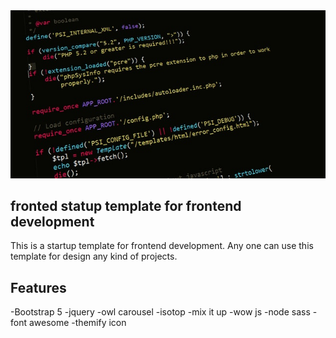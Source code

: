 <img src="banner.jpg">

## fronted statup template for frontend development
This is a startup template for frontend development. Any one can use this template for design any kind of projects.

 ## Features
 -Bootstrap 5
 -jquery
 -owl carousel
 -isotop
 -mix it up
 -wow js
 -node sass
 -font awesome
 -themify icon 